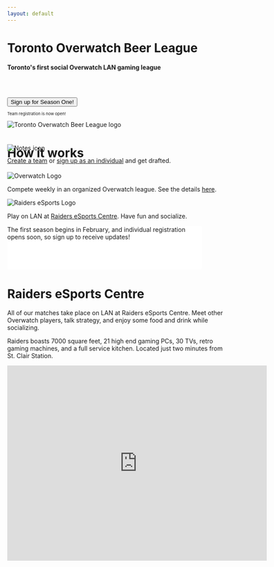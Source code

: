 ```yaml
---
layout: default
---
```

<div class="container-fluid">
  <div class="row banner">
    <div class="col-12 col-md-8">
      <h1>Toronto Overwatch Beer League</h1>
      <h4>Toronto's first social Overwatch LAN gaming league</h4>
      <div class="text-center" style="padding-top:3em;"><button type="button" class="btn btn-primary primary-cta">Sign up for Season One!</button></div>
      <p class="text-center" style="font-size:80%;"><small>Team registration is now open!</small></p>
    </div>
    <div class="col-12 col-md-4">
      <div>
        <img src="{{ site.baseurl }}/images/tobl_logo.jpg" class="img-responsive banner-logo" alt="Toronto Overwatch Beer League logo">
      </div>
    </div>
  </div>
</div>

<div class="container">
  <div class="row page-section">
    <div class="col-12">
      <h1 class="text-center">How it works</h1>
    </div>
  </div>

  <div class="row">
    <div class="col-10 col-sm-8 col-md-4 mx-auto">
      <div class="feature">
        <div class="text-center">
          <img class="feature-icon" style="margin-top:-55px;" src="{{ site.baseurl }}/images/notes-icon.svg" alt="Notes icon">
        </div>
        <p class="text-center" style="margin-top:-26px;"><a href="#">Create a team</a> or <a href="#">sign up as an individual</a> and get drafted.</p>
      </div>
    </div>
    <div class="col-10 col-sm-8 col-md-4 mx-auto">
      <div class="feature">
        <div class="text-center" style="margin-top:-5px;">
          <img class="feature-icon" src="{{ site.baseurl }}/images/overwatch_logo.png" alt="Overwatch Logo">
        </div>
        <p class="text-center">Compete weekly in an organized Overwatch league. See the details <a href="{{ site.baseurl }}/league/">here</a>.</p>
      </div>
    </div>
    <div class="col-10 col-sm-8 col-md-4 mx-auto">
      <div class="feature">
        <div class="text-center">
          <img class="feature-icon" src="{{ site.baseurl }}/images/raiders_full_logo_white_stroke.png" alt="Raiders eSports Logo">
        </div>
        <p class="text-center">Play on LAN at <a href="http://raidersesports.com/">Raiders eSports Centre</a>. Have fun and socialize.</p>
      </div>
    </div>
  </div>
</div>

<div class="jumbotron">
  <div class="jumbo-header mx-auto" style="height:100px; background-color:white;width:450px;border-radius:4px;">
    <p class="text-center">The first season begins in February, and individual registration opens soon, so sign up to receive updates!</p>
  </div>
</div>
  
<div class="container">
  <div class="row page-section-no-line">
    <div class="col-10 col-sm-10 col-md-8 col-lg-6 mx-auto">
      <h1 class="text-center">Raiders eSports Centre</h1>
      <p>All of our matches take place on LAN at Raiders eSports Centre. Meet other Overwatch players, talk strategy, and enjoy some food and drink while socializing.</p>
      <p>Raiders boasts 7000 square feet, 21 high end gaming PCs, 30 TVs, retro gaming machines, and a full service kitchen. Located just two minutes from St. Clair Station.</p>
    </div>
  </div>
  <div class="row">
    <div class="col-10 col-sm-10 col-md-8 col-lg-6 mx-auto">
      <div class="map-responsive">
        <iframe
  width="600"
  height="450"
  frameborder="0" style="border:0"
  src="https://www.google.com/maps/embed/v1/search?key=AIzaSyB2QqM7gHcMFUCvp2jbLMkNCY6VQJ7hg5s&q=Raiders+esports" allowfullscreen>
</iframe>
      </div>
    </div>
  </div>
</div>

<div style="padding-bottom:4em"></div>

